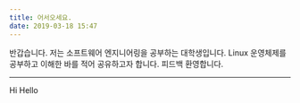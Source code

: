 ```yaml
---
title: 어서오세요.
date: 2019-03-18 15:47
---
```


반갑습니다.
저는 소프트웨어 엔지니어링을 공부하는 대학생입니다.
Linux 운영체제를 공부하고 이해한 바를 적어 공유하고자 합니다.
피드백 환영합니다.

---

Hi
Hello
